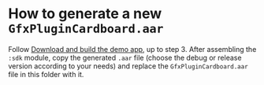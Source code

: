# How to generate a new `GfxPluginCardboard.aar`

Follow [Download and build the demo app](https://developers.google.com/cardboard/develop/c/quickstart#download_and_build_the_demo_app),
up to step 3. After assembling the `:sdk` module, copy the generated `.aar` file
(choose the debug or release version according to your needs) and replace
the `GfxPluginCardboard.aar` file in this folder with it.
